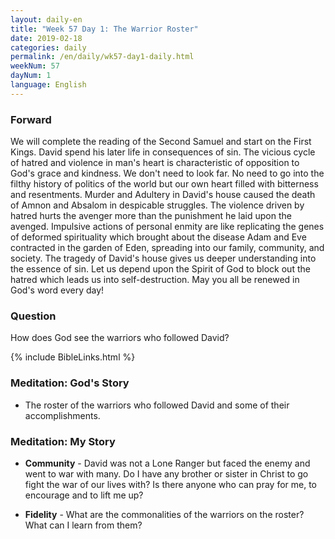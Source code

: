 ```yaml
---
layout: daily-en
title: "Week 57 Day 1: The Warrior Roster"
date: 2019-02-18 
categories: daily
permalink: /en/daily/wk57-day1-daily.html
weekNum: 57
dayNum: 1
language: English
---
```


### Forward     
We will complete the reading of the Second Samuel and start on the First Kings.
David spend his later life in consequences of sin. The vicious cycle of hatred and violence in man's heart is characteristic of opposition to God's grace and kindness. We don't need to look far. No need to go into the filthy history of politics of the world but our own heart filled with bitterness and resentments.
Murder and Adultery in David's house caused the death of Amnon and Absalom in despicable struggles. The violence driven by hatred hurts the avenger more than the punishment he laid upon the avenged. Impulsive actions of personal enmity are like replicating the genes of deformed spirituality which brought about the disease Adam and Eve contracted in the garden of Eden, spreading into our family, community, and society. The tragedy of David's house gives us deeper understanding into the essence of sin. Let us depend upon the Spirit of God to block out the hatred which leads us into self-destruction.
May you all be renewed in God's word every day!

### Question     
How does God see the warriors who followed David?

{% include BibleLinks.html %} 

### Meditation: God's Story   
+ The roster of the warriors who followed David and some of their accomplishments. 

### Meditation: My Story   
+ **Community** - David was not a Lone Ranger but faced the enemy and went to war with many. Do I have any brother or sister in Christ to go fight the war of our lives with? Is there anyone who can pray for me, to encourage and to lift me up? 

+ **Fidelity** - What are the commonalities of the warriors on the roster? What can I learn from them? 

